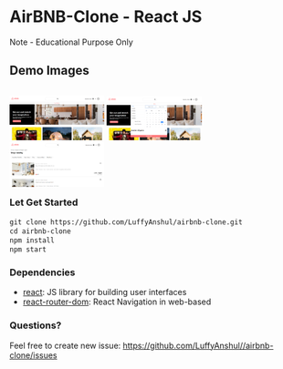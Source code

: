 # AirBNB-Clone - React JS
Note - Educational Purpose Only

## Demo Images

<p style="float: left">
    <img src="/images/img1.png" width="33%" />
    <img src="/images/img2.png" width="33%" />
    <img src="/images/img3.png" width="33%" />
</p>

### Let Get Started

    git clone https://github.com/LuffyAnshul/airbnb-clone.git
    cd airbnb-clone
    npm install
    npm start


### Dependencies

- [react](https://github.com/facebook/react): JS library for building user interfaces
- [react-router-dom](https://github.com/ReactTraining/react-router): React Navigation in web-based

### Questions? 

Feel free to create new issue: https://github.com/LuffyAnshul//airbnb-clone/issues
